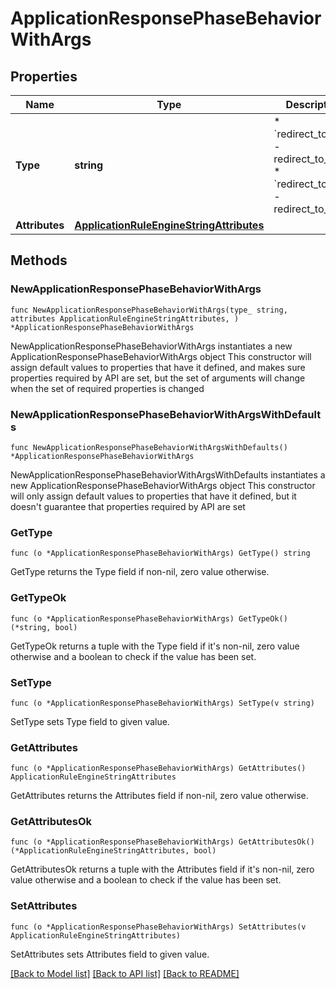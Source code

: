 # ApplicationResponsePhaseBehaviorWithArgs

## Properties

Name | Type | Description | Notes
------------ | ------------- | ------------- | -------------
**Type** | **string** | * &#x60;redirect_to_301&#x60; - redirect_to_301 * &#x60;redirect_to_302&#x60; - redirect_to_302 | 
**Attributes** | [**ApplicationRuleEngineStringAttributes**](ApplicationRuleEngineStringAttributes.md) |  | 

## Methods

### NewApplicationResponsePhaseBehaviorWithArgs

`func NewApplicationResponsePhaseBehaviorWithArgs(type_ string, attributes ApplicationRuleEngineStringAttributes, ) *ApplicationResponsePhaseBehaviorWithArgs`

NewApplicationResponsePhaseBehaviorWithArgs instantiates a new ApplicationResponsePhaseBehaviorWithArgs object
This constructor will assign default values to properties that have it defined,
and makes sure properties required by API are set, but the set of arguments
will change when the set of required properties is changed

### NewApplicationResponsePhaseBehaviorWithArgsWithDefaults

`func NewApplicationResponsePhaseBehaviorWithArgsWithDefaults() *ApplicationResponsePhaseBehaviorWithArgs`

NewApplicationResponsePhaseBehaviorWithArgsWithDefaults instantiates a new ApplicationResponsePhaseBehaviorWithArgs object
This constructor will only assign default values to properties that have it defined,
but it doesn't guarantee that properties required by API are set

### GetType

`func (o *ApplicationResponsePhaseBehaviorWithArgs) GetType() string`

GetType returns the Type field if non-nil, zero value otherwise.

### GetTypeOk

`func (o *ApplicationResponsePhaseBehaviorWithArgs) GetTypeOk() (*string, bool)`

GetTypeOk returns a tuple with the Type field if it's non-nil, zero value otherwise
and a boolean to check if the value has been set.

### SetType

`func (o *ApplicationResponsePhaseBehaviorWithArgs) SetType(v string)`

SetType sets Type field to given value.


### GetAttributes

`func (o *ApplicationResponsePhaseBehaviorWithArgs) GetAttributes() ApplicationRuleEngineStringAttributes`

GetAttributes returns the Attributes field if non-nil, zero value otherwise.

### GetAttributesOk

`func (o *ApplicationResponsePhaseBehaviorWithArgs) GetAttributesOk() (*ApplicationRuleEngineStringAttributes, bool)`

GetAttributesOk returns a tuple with the Attributes field if it's non-nil, zero value otherwise
and a boolean to check if the value has been set.

### SetAttributes

`func (o *ApplicationResponsePhaseBehaviorWithArgs) SetAttributes(v ApplicationRuleEngineStringAttributes)`

SetAttributes sets Attributes field to given value.



[[Back to Model list]](../README.md#documentation-for-models) [[Back to API list]](../README.md#documentation-for-api-endpoints) [[Back to README]](../README.md)


